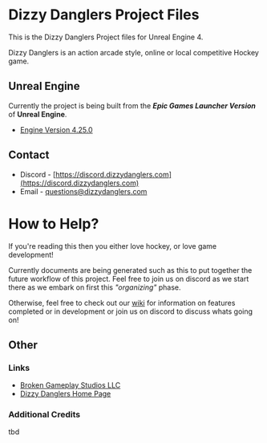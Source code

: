 # Dizzy Danglers Project Files
This is the Dizzy Danglers Project files for Unreal Engine 4.

Dizzy Danglers is an action arcade style, online or local competitive Hockey game.

## Unreal Engine
Currently the project is being built from the ___Epic Games Launcher Version___ of __Unreal Engine__.
- [Engine Version 4.25.0](https://www.unrealengine.com/en-US/)

## Contact
- Discord - [https://discord.dizzydanglers.com](https://discord.dizzydanglers.com)
- Email - questions@dizzydanglers.com

# How to Help?
If you're reading this then you either love hockey, or love game development!

Currently documents are being generated such as this to put together the future workflow of this project. Feel free to join us on discord as we start there as we embark on first this _"organizing"_ phase. 

Otherwise, feel free to check out our [wiki](https://github.com/BrokenGameplayStudios/dizzydanglers-source/wiki) for information on features completed or in development or join us on discord to discuss whats going on!

## Other
### Links
- [Broken Gameplay Studios LLC](https://www.brokengameplay.com)
- [Dizzy Danglers Home Page](https://www.dizzydanglers.com)

### Additional Credits
tbd
